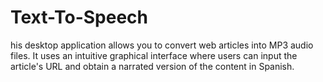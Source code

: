 # Text-To-Speech
his desktop application allows you to convert web articles into MP3 audio files. It uses an intuitive graphical interface where users can input the article's URL and obtain a narrated version of the content in Spanish.
